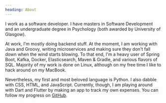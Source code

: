 ```yaml
---
heading: About
---
```


I work as a software developer. I have masters in Software Development and an
undergraduate degree in Psychology (both awarded by University of Glasgow).

At work, I'm mostly doing backend stuff. At the moment, I am working with Java
and Groovy, writing microservices and making sure they don't fall down when
the wind starts blowing. To that end, I'm a heavy user of Spring Boot, Kafka,
Docker, Elasticsearch, Maven & Gradle, and various flavors of SQL. Majority of
my work is done on Linux, although on my free time I like to hack around on my
MacBook.

Nevertheless, my first and most beloved language is Python. I also dabble with
CSS, HTML, and JavaScript. Currently, though, I am playing around with Dart
and Flutter by making an app to track my own expenses. You can follow my
progress on [GitHub](https://github.com/vilisimo/sink).